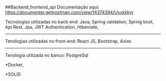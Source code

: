 ##Backend_frontend_api
Documentação aqui: https://documenter.getpostman.com/view/14374394/Uyxkkkyr


Tecnologias utilizadas no back-end:
Java,
Spring validation,
Spring boot,
Api Rest,
Jpa,
JWT Authentication,
Hibernate,


<hr>
Tenologias utilizadas no front-end:
React JS, Bootstrap, Axios
<hr>

Tenologia utilizada no banco:
PostgreSql


*Docker,

*SOLID
